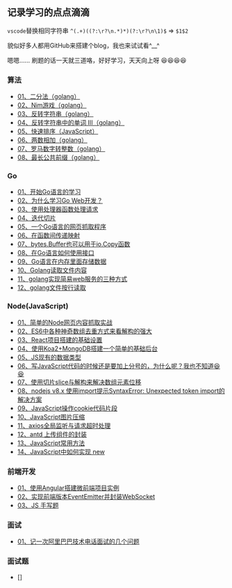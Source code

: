 ## 记录学习的点点滴滴

`vscode`替换相同字符串
`^(.+)((?:\r?\n.*)*)(?:\r?\n\1)$` => `$1$2`

貌似好多人都用GitHub来搭建个blog，我也来试试看^__^

嗯嗯…… 刷题的话一天就三道咯，好好学习，天天向上呀 :laughing::laughing::laughing::laughing:


### 算法
- [01、二分法（golang）](https://github.com/Vexth/blog/issues/23)
- [02、Nim游戏（golang）](https://github.com/Vexth/blog/issues/24)
- [03、反转字符串（golang）](https://github.com/Vexth/blog/issues/25)
- [04、反转字符串中的单词 III（golang）](https://github.com/Vexth/blog/issues/26)
- [05、快速排序（JavaScript）](https://github.com/Vexth/blog/issues/33)
- [06、两数相加（golang）](https://github.com/Vexth/blog/issues/39)
- [07、罗马数字转整数（golang）](https://github.com/Vexth/blog/issues/40)
- [08、最长公共前缀（golang）](https://github.com/Vexth/blog/issues/41)

### Go
- [01、开始Go语言的学习](https://github.com/Vexth/blog/issues/1)
- [02、为什么学习Go Web开发？](https://github.com/Vexth/blog/issues/2)
- [03、使用处理器函数处理请求](https://github.com/Vexth/blog/issues/3)
- [04、迭代切片](https://github.com/Vexth/blog/issues/4)
- [05、一个Go语言的网页抓取程序](https://github.com/Vexth/blog/issues/7)
- [06、在函数间传递映射](https://github.com/Vexth/blog/issues/8)
- [07、bytes.Buffer也可以用于io.Copy函数](https://github.com/Vexth/blog/issues/9)
- [08、在Go语言如何使用接口](https://github.com/Vexth/blog/issues/10)
- [09、Go语言在内存里面存储数据](https://github.com/Vexth/blog/issues/11)
- [10、Golang读取文件内容](https://github.com/Vexth/blog/issues/18)
- [11、golang实现简易web服务的三种方式](https://github.com/Vexth/blog/issues/19)
- [12、golang文件按行读取](https://github.com/Vexth/blog/issues/20)

### Node(JavaScript)
- [01、简单的Node网页内容抓取实战](https://github.com/Vexth/blog/issues/5)
- [02、ES6中各种神奇数组去重方式来看解构的强大](https://github.com/Vexth/blog/issues/6)
- [03、React项目搭建的基础设置](https://github.com/Vexth/blog/issues/12)
- [04、使用Koa2+MongoDB搭建一个简单的基础后台](https://github.com/Vexth/blog/issues/13)
- [05、JS现有的数据类型](https://github.com/Vexth/blog/issues/14)
- [06、写JavaScript代码的时候还是要加上分号的，为什么呢？我也不知道:laughing::laughing:](https://github.com/Vexth/blog/issues/15)
- [07、使用切片slice与解构来解决数组元素位移](https://github.com/Vexth/blog/issues/16)
- [08、nodejs v8.x 使用import提示SyntaxError: Unexpected token import的解决方案](https://github.com/Vexth/blog/issues/21)
- [09、JavaScript操作cookie代码片段](https://github.com/Vexth/blog/issues/27)
- [10、JavaScript图片压缩](https://github.com/Vexth/blog/issues/28)
- [11、axios全局监听与请求超时处理](https://github.com/Vexth/blog/issues/29)
- [12、antd 上传组件的封装](https://github.com/Vexth/blog/issues/35)
- [13、JavaScript常用方法](https://github.com/Vexth/blog/issues/36)
- [14、JavaScript中如何实现 new](https://github.com/Vexth/blog/issues/37)

### 前端开发
- [01、使用Angular搭建微前端项目实例](https://github.com/Vexth/blog/issues/38)
- [02、实现前端版本EventEmitter并封装WebSocket](https://github.com/Vexth/blog/issues/67)
- [03、JS 手写题](https://github.com/Vexth/blog/issues/68)

### 面试
- [01、记一次阿里巴巴技术电话面试的几个问题](https://github.com/Vexth/blog/issues/17)

### 面试题
- []


